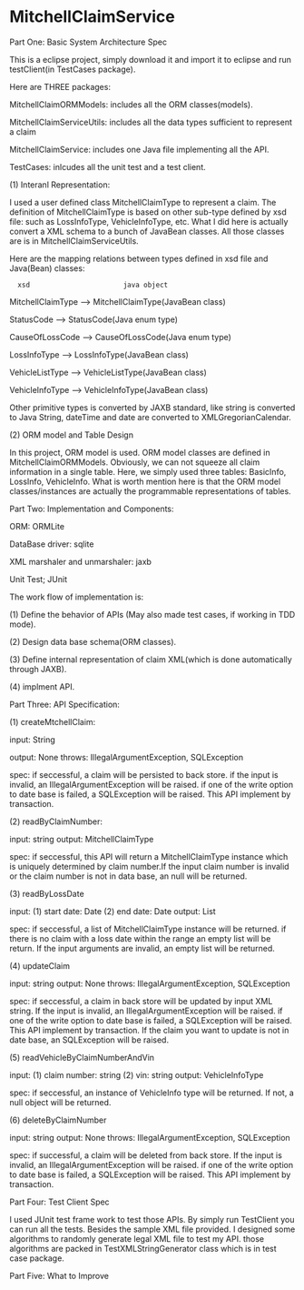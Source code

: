 # MitchellClaimService

Part One: Basic System Architecture Spec

This is a eclipse project, simply download it and import it to eclipse and run testClient(in TestCases package). 

Here are THREE packages: 

MitchellClaimORMModels: includes all the ORM classes(models).

MitchellClaimServiceUtils: includes all the data types sufficient to represent a claim

MitchellClaimService: includes one Java file implementing all the API. 

TestCases: inlcudes all the unit test and a test client. 

(1) Interanl Representation:

I used a user defined class MitchellClaimType to represent a claim. The definition of MitchellClaimType is based on other sub-type defined by xsd file: such as LossInfoType, VehicleInfoType, etc. What I did here is actually convert a XML schema to a bunch of JavaBean classes. All those classes are is in MitchellClaimServiceUtils.

Here are the mapping relations between types defined in xsd file and Java(Bean) classes:

      xsd                       java object

MitchellClaimType  -->  MitchellClaimType(JavaBean class)

StatusCode         -->  StatusCode(Java enum type)

CauseOfLossCode    -->  CauseOfLossCode(Java enum type)

LossInfoType       -->  LossInfoType(JavaBean class)

VehicleListType    -->  VehicleListType(JavaBean class)

VehicleInfoType    -->  VehicleInfoType(JavaBean class)

Other primitive types is converted by JAXB standard, like string is converted to Java String, dateTime and date are converted to XMLGregorianCalendar. 

(2) ORM model and Table Design

In this project, ORM model is used. ORM model classes are defined in MitchellClaimORMModels. Obviously, we can not squeeze all claim information in a single table. Here, we simply used three tables: BasicInfo, LossInfo, VehicleInfo. What is worth mention here is that the ORM model classes/instances are actually the programmable representations of tables.

Part Two: Implementation and Components:

ORM: ORMLite

DataBase driver: sqlite

XML marshaler and unmarshaler: jaxb

Unit Test; JUnit

The work flow of implementation is: 

(1) Define the behavior of APIs (May also made test cases, if working in TDD mode).

(2) Design data base schema(ORM classes).

(3) Define internal representation of claim XML(which is done automatically through JAXB).

(4) implment API.

Part Three: API Specification:

(1) createMtchellClaim:

input: String

output: None
throws: IllegalArgumentException, SQLException

spec: if seccessful, a claim will be persisted to back store. if the input is invalid, an IllegalArgumentException will be raised. if one of the write option to date base is failed, a SQLException will be raised. This API implement by transaction. 

(2) readByClaimNumber:

input: string 
output: MitchellClaimType

spec: if seccessful, this API will return a MitchellClaimType instance which is uniquely determined by claim number.If the input claim number is invalid or the claim number is not in data base, an null will be returned. 

(3) readByLossDate

input: (1) start date: Date (2) end date: Date
output: List<MitchellClaimType>

spec: if seccessful, a list of MitchellClaimType instance will be returned. if there is no claim with a loss date within the range an empty list will be return. If the input arguments are invalid, an empty list will be returned.

(4) updateClaim

input: string
output: None
throws: IllegalArgumentException, SQLException

spec: if seccessful, a claim in back store will be updated by input XML string. If the input is invalid, an IllegalArgumentException will be raised. if one of the write option to date base is failed, a SQLException will be raised. This API implement by transaction. If the claim you want to update is not in date base, an SQLException will be raised.    

(5) readVehicleByClaimNumberAndVin

input: (1) claim number: string (2) vin: string
output: VehicleInfoType

spec: if seccessful, an instance of VehicleInfo type will be returned. If not, a null object will be returned.

(6) deleteByClaimNumber

input: string
output: None
throws: IllegalArgumentException, SQLException

spec: if successful, a claim will be deleted from back store. If the input is invalid, an IllegalArgumentException will be raised. if one of the write option to date base is failed, a SQLException will be raised. This API implement by transaction.

Part Four: Test Client Spec

I used JUnit test frame work to test those APIs. By simply run TestClient you can run all the tests. Besides the sample XML file provided. I designed some algorithms to randomly generate legal XML file to test my API. those algorithms are packed in TestXMLStringGenerator class which is in test case package.

Part Five: What to Improve


